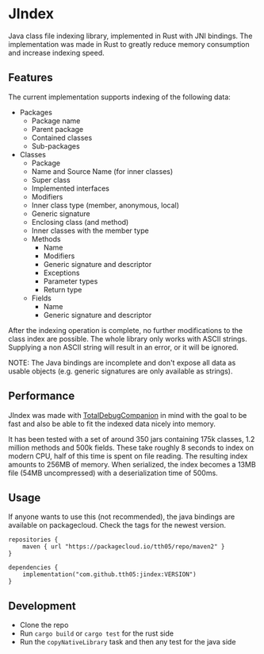 # JIndex

Java class file indexing library, implemented in Rust with JNI bindings. The implementation was made in Rust to greatly
reduce memory consumption and increase indexing speed.

## Features

The current implementation supports indexing of the following data:

- Packages
    - Package name
    - Parent package
    - Contained classes
    - Sub-packages
- Classes
    - Package
    - Name and Source Name (for inner classes)
    - Super class
    - Implemented interfaces
    - Modifiers
    - Inner class type (member, anonymous, local)
    - Generic signature
    - Enclosing class (and method)
    - Inner classes with the member type
    - Methods
        - Name
        - Modifiers
        - Generic signature and descriptor
        - Exceptions
        - Parameter types
        - Return type
    - Fields
        - Name
        - Generic signature and descriptor

After the indexing operation is complete, no further modifications to the class index are possible. The whole library
only works with ASCII strings. Supplying a non ASCII string will result in an error, or it will be ignored.

NOTE: The Java bindings are incomplete and don't expose all data as usable objects (e.g. generic signatures are only
available as strings).

## Performance

JIndex was made with [TotalDebugCompanion](https://github.com/Minecraft-TA/TotalDebugCompanion) in mind with the goal
to be fast and also be able to fit the indexed data nicely into memory.

It has been tested with a set of around 350 jars containing 175k classes, 1.2 million methods and 500k fields. These
take roughly 8 seconds to index on modern CPU, half of this time is spent on file reading. The resulting index amounts
to 256MB of memory. When serialized, the index becomes a 13MB file (54MB uncompressed) with a deserialization time of
500ms.

## Usage

If anyone wants to use this (not recommended), the java bindings are available on packagecloud. Check the tags for the
newest version.

```grooy
repositories {
    maven { url "https://packagecloud.io/tth05/repo/maven2" }
}

dependencies {
    implementation("com.github.tth05:jindex:VERSION")
}
```

## Development

- Clone the repo
- Run `cargo build` or `cargo test` for the rust side
- Run the `copyNativeLibrary` task and then any test for the java side
